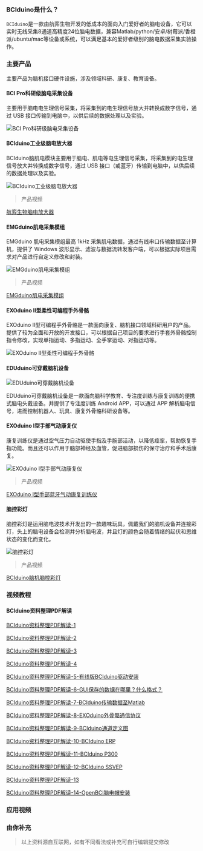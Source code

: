 ### BCIduino是什么？

`BCIduino`是一款由航弈生物开发的低成本的面向入门爱好者的脑电设备，它可以实时无线采集8通道高精度24位脑电数据，兼容Matlab/python/安卓/树莓派/香橙派/ubuntu/mac等设备或系统，可以满足基本的爱好者级别的脑电数据采集实验操作。

### 主要产品

主要产品为脑机接口硬件设施，涉及领域科研、康复、教育设备。

#### BCI Pro科研级脑电采集设备

主要用于脑电电生理信号采集，将采集到的电生理信号放大并转换成数字信号，通过 USB 接口传输到电脑中，以供后续的数据处理以及实验。

![BCI Pro科研级脑电采集设备](assets/20211214_171959_ABUIABAEGAAg76vdiwYo7Om3BzDKAziOAg_200x200.png)

#### BCIduino工业级脑电放大器

BCIduino脑肌电模块主要用于脑电、肌电等电生理信号采集，将采集到的电生理信号放大并转换成数字信号，通过 USB 接口（或蓝牙）传输到电脑中，以供后续的数据处理以及实验。

![BCIduino工业级脑电放大器](assets/20211214_171930_ABUIABAEGAAg-6zdiwYostTAsAQw8C44oB8_500x500.png)

> 产品视频

[航弈生物脑电放大器](https://www.bilibili.com/video/BV1wJ411U7qQ)

#### EMGduino肌电采集模组

EMGduino 肌电采集模组最高 1kHz 采集肌电数据，通过有线串口传输数据至计算机，提供了 Windows 波形显示、滤波与数据流转发客户端，可以根据实际项目需求对产品进行自定义修改和封装。

![EMGduino肌电采集模组](assets/20211214_171833_ABUIABAEGAAgzKbdiwYoiPbU0AQw8C44oB8_300x300.png)

> 产品视频

[EMGduino肌电采集模组](https://www.bilibili.com/video/BV1854y1S7iU)

#### EXOduino II型柔性可编程手外骨骼

EXOduino II型可编程手外骨骼是一款面向康复、脑机接口领域科研用户的产品。提供了较为全面和开放的开发接口，可以根据自己项目的要求进行手套外骨骼控制指令修改，实现单指运动、多指运动、全手掌运动、对指运动等。

![EXOduino II型柔性可编程手外骨骼](assets/20211214_171806_ABUIABACGAAg3qndiwYo2anE7gcw8C44oB8_300x300.jpg)

#### EDUduino可穿戴脑机设备

![EDUduino可穿戴脑机设备](assets/20211214_171532_ABUIABAEGAAg_bHeiwYopuKxxgIw3As40A8_200x200.png)

EDUduino可穿戴脑机设备是一款面向脑科学教育、专注度训练与康复训练的便携式脑电头戴设备。并提供了专注度训练 Android APP，可以通过 APP 解析脑电信号，进而控制机器人、玩具、康复外骨骼科研设备等。

#### EXOduino I型手部气动康复仪

康复训练仪是通过空气压力自动驱使手指及手腕部活动，以降低痉挛，帮助恢复手指功能。而且还可以作用于脑部神经及血管，促进脑部损伤的保守治疗和手术后康复。

![EXOduino I型手部气动康复仪](assets/20211214_170645_ABUIABAEGAAg6LLdiwYosKeIhwIwnQk4nQk_300x300.png)

> 产品视频

[EXOduino I型手部蓝牙气动康复训练仪](https://www.bilibili.com/video/BV1W44y187GT)

#### 脑控彩灯

脑控彩灯是运用脑电波技术开发出的一款趣味玩具，佩戴我们的脑机设备并连接彩灯，头上的脑电设备会检测并分析脑电波，并且灯的颜色会随着情绪的起伏和思维状态的变化而变化。

![脑控彩灯](assets/20211214_170029_ABUIABAEGAAgt7PdiwYoyIvsygQw8C44oB8_400x400.png)

> 产品视频

[BCIduino脑机脑控彩灯](https://www.bilibili.com/video/BV1744y1C7dC)

### 视频教程

#### BCIduino资料整理PDF解读

[BCIduino资料整理PDF解读-1](https://www.bilibili.com/video/BV1Wp4y1r7qN)

[BCIduino资料整理PDF解读-2](https://www.bilibili.com/video/BV1sZ4y1G7Ua)

[BCIduino资料整理PDF解读-3](https://www.bilibili.com/video/BV15a4y1W7a3)

[BCIduino资料整理PDF解读-4](https://www.bilibili.com/video/BV1Jy4y1q7GD)

[BCIduino资料整理PDF解读-5-有线版BCIduino驱动安装](https://www.bilibili.com/video/BV1aZ4y1G7CU)

[BCIduino资料整理PDF解读-6-GUI保存的数据在哪里？什么格式？](https://www.bilibili.com/video/BV1ot4y1a7vj)

[BCIduino资料整理PDF解读-7-BCIduino传输数据至Matlab](https://www.bilibili.com/video/BV1Xz4y1k7bt)

[BCIduino资料整理PDF解读-8-EXOduino外骨骼通信协议](https://www.bilibili.com/video/BV1Uv411t7oT)

[BCIduino资料整理PDF解读-9-BCIduino通道定义图](https://www.bilibili.com/video/BV1gy4y1q7Qn)

[BCIduino资料整理PDF解读-10-BCIduino ERP](https://www.bilibili.com/video/BV18a4y1W7H5)

[BCIduino资料整理PDF解读-11-BCIduino P300](https://www.bilibili.com/video/BV1vz4y1k7kH)

[BCIduino资料整理PDF解读-12-BCIduino SSVEP](https://www.bilibili.com/video/BV1oT4y1T7rM)

[BCIduino资料整理PDF解读-13](https://www.bilibili.com/video/BV1UD4y1X7xx)

[BCIduino资料整理PDF解读-14-OpenBCI脑电帽安装](https://www.bilibili.com/video/BV18y4y167ZM)



### 应用视频


### 由你补充

> 以上资料源自互联网，如有不同看法或补充可自行编辑提交修改

